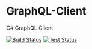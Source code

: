 # GraphQL-Client
C# GraphQL Client

[![Build Status](https://github.com/Theauxm/ChainSharp/workflows/Release%20NuGet%20Package/badge.svg)](https://github.com/Theauxm/GraphQL-Client/actions)
[![Test Status](https://github.com/Theauxm/ChainSharp/workflows/ChainSharp:%20Run%20CI/CD%20Test%20Suite/badge.svg)](https://github.com/Theauxm/GraphQL-Client/actions)
